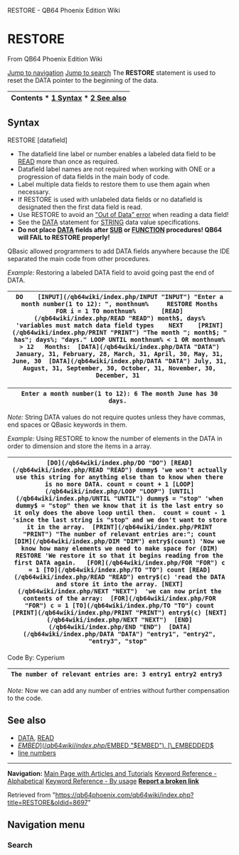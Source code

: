 


RESTORE - QB64 Phoenix Edition Wiki








# RESTORE



From QB64 Phoenix Edition Wiki



[Jump to navigation](#mw-head)
[Jump to search](#searchInput)
The **RESTORE** statement is used to reset the DATA pointer to the beginning of the data.


  






| Contents * [1 Syntax](#Syntax) * [2 See also](#See_also) |
| --- |


## Syntax


RESTORE [datafield]
  




* The datafield line label or number enables a labeled data field to be [READ](/qb64wiki/index.php/READ "READ") more than once as required.
* Datafield label names are not required when working with ONE or a progression of data fields in the main body of code.
* Label multiple data fields to restore them to use them again when necessary.
* If RESTORE is used with unlabeled data fields or no datafield is designated then the first data field is read.
* Use RESTORE to avoid an ["Out of Data" error](/qb64wiki/index.php/ERROR_Codes "ERROR Codes") when reading a data field!
* See the [DATA](/qb64wiki/index.php/DATA "DATA") statement for [STRING](/qb64wiki/index.php/STRING "STRING") data value specifications.
* **Do not place [DATA](/qb64wiki/index.php/DATA "DATA") fields after [SUB](/qb64wiki/index.php/SUB "SUB") or [FUNCTION](/qb64wiki/index.php/FUNCTION "FUNCTION") procedures! QB64 will FAIL to RESTORE properly!**


QBasic allowed programmers to add DATA fields anywhere because the IDE separated the main code from other procedures.
  

*Example:* Restoring a labeled DATA field to avoid going past the end of DATA.





| ``` DO    [INPUT](/qb64wiki/index.php/INPUT "INPUT") "Enter a month number(1 to 12): ", monthnum%     RESTORE Months    FOR i = 1 TO monthnum%       [READ](/qb64wiki/index.php/READ "READ") month$, days%   'variables must match data field types    NEXT    [PRINT](/qb64wiki/index.php/PRINT "PRINT") "The month "; month$; " has"; days%; "days." LOOP UNTIL monthnum% < 1 OR monthnum% > 12   Months:  [DATA](/qb64wiki/index.php/DATA "DATA") January, 31, February, 28, March, 31, April, 30, May, 31, June, 30  [DATA](/qb64wiki/index.php/DATA "DATA") July, 31, August, 31, September, 30, October, 31, November, 30, December, 31  ``` |
| --- |




| ``` Enter a month number(1 to 12): 6 The month June has 30 days.  ``` |
| --- |


*Note:* String DATA values do not require quotes unless they have commas, end spaces or QBasic keywords in them.
  



*Example:* Using RESTORE to know the number of elements in the DATA in order to dimension and store the items in a array.





| ``` [DO](/qb64wiki/index.php/DO "DO") [READ](/qb64wiki/index.php/READ "READ") dummy$ 'we won't actually use this string for anything else than to know when there is no more DATA. count = count + 1 [LOOP](/qb64wiki/index.php/LOOP "LOOP") [UNTIL](/qb64wiki/index.php/UNTIL "UNTIL") dummy$ = "stop" 'when dummy$ = "stop" then we know that it is the last entry so it only does the above loop until then.  count = count - 1 'since the last string is "stop" and we don't want to store it in the array.  [PRINT](/qb64wiki/index.php/PRINT "PRINT") "The number of relevant entries are:"; count  [DIM](/qb64wiki/index.php/DIM "DIM") entry$(count) 'Now we know how many elements we need to make space for (DIM)  RESTORE 'We restore it so that it begins reading from the first DATA again.   [FOR](/qb64wiki/index.php/FOR "FOR") c = 1 [TO](/qb64wiki/index.php/TO "TO") count [READ](/qb64wiki/index.php/READ "READ") entry$(c) 'read the DATA and store it into the array. [NEXT](/qb64wiki/index.php/NEXT "NEXT")  'we can now print the contents of the array:  [FOR](/qb64wiki/index.php/FOR "FOR") c = 1 [TO](/qb64wiki/index.php/TO "TO") count [PRINT](/qb64wiki/index.php/PRINT "PRINT") entry$(c) [NEXT](/qb64wiki/index.php/NEXT "NEXT")  [END](/qb64wiki/index.php/END "END")  [DATA](/qb64wiki/index.php/DATA "DATA") "entry1", "entry2", "entry3", "stop"  ``` |
| --- |


Code By: Cyperium


| ``` The number of relevant entries are: 3 entry1 entry2 entry3  ``` |
| --- |


*Note:* Now we can add any number of entries without further compensation to the code.


  




## See also


* [DATA](/qb64wiki/index.php/DATA "DATA"), [READ](/qb64wiki/index.php/READ "READ")
* [$EMBED](/qb64wiki/index.php/$EMBED "$EMBED"). [\_EMBEDDED$](/qb64wiki/index.php/EMBEDDED$ "EMBEDDED$")
* [line numbers](/qb64wiki/index.php/Line_numbers "Line numbers")


  






---


**Navigation:**
[Main Page with Articles and Tutorials](/qb64wiki/index.php/Main_Page "Main Page")
[Keyword Reference - Alphabetical](/qb64wiki/index.php/Keyword_Reference_-_Alphabetical "Keyword Reference - Alphabetical")
[Keyword Reference - By usage](/qb64wiki/index.php/Keyword_Reference_-_By_usage "Keyword Reference - By usage")
**[Report a broken link](https://qb64phoenix.com/forum/showthread.php?tid=2800)**  





Retrieved from "<https://qb64phoenix.com/qb64wiki/index.php?title=RESTORE&oldid=8697>"




## Navigation menu








### Search





















